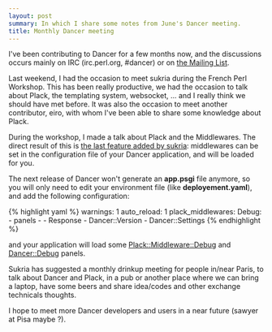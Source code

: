 ```yaml
---
layout: post
summary: In which I share some notes from June's Dancer meeting.
title: Monthly Dancer meeting
---
```


I've been contributing to Dancer for a few months now, and the discussions occurs mainly on IRC (irc.perl.org, #dancer) or on [the Mailing List](http://lists.perldancer.org/cgi-bin/listinfo/dancer-users).

Last weekend, I had the occasion to meet sukria during the French Perl Workshop. This has been really productive, we had the occasion to talk about Plack, the templating system, websocket, ... and I really think we should have met before. It was also the occasion to meet another contributor, eiro, with whom I've been able to share some knowledge about Plack.

During the workshop, I made a talk about Plack and the Middlewares. The direct result of this is [the last feature added by sukria](http://github.com/sukria/Dancer/commit/5ee83a5206e08256d7326f92c2f2f62c5e035ba9#L0R440): middlewares can be set in the configuration file of your Dancer application, and will be loaded for you.

The next release of Dancer won't generate an **app.psgi** file anymore, so you will only need to edit your environment file (like **deployement.yaml**), and add the following configuration:

{% highlight yaml %}
warnings: 1
auto_reload: 1
plack_middlewares:
    Debug:
    - panels
    -
        - Response
        - Dancer::Version
        - Dancer::Settings
{% endhighlight %}

and your application will load some [Plack::Middleware::Debug](http://search.cpan.org/perldoc?Plack::Middleware::Debug) and [Dancer::Debug](http://search.cpan.org/dist/Dancer-Debug/) panels.

Sukria has suggested a monthly drinkup meeting for people in/near Paris, to talk about Dancer and Plack, in a pub or another place where we can bring a laptop, have some beers and share idea/codes and other exchange technicals thoughts.

I hope to meet more Dancer developers and users in a near future (sawyer at Pisa maybe ?).
